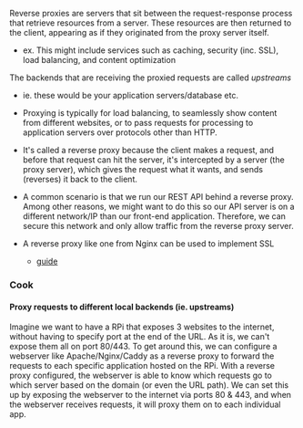 
Reverse proxies are servers that sit between the request-response process that retrieve resources from a server. These resources are then returned to the client, appearing as if they originated from the proxy server itself.
- ex. This might include services such as caching, security (inc. SSL), load balancing, and content optimization

The backends that are receiving the proxied requests are called *upstreams*
- ie. these would be your application servers/database etc.

- Proxying is typically for load balancing, to seamlessly show content from different websites, or to pass requests for processing to application servers over protocols other than HTTP.
- It's called a reverse proxy because the client makes a request, and before that request can hit the server, it's intercepted by a server (the proxy server), which gives the request what it wants, and sends (reverses) it back to the client. 
- A common scenario is that we run our REST API behind a reverse proxy. Among other reasons, we might want to do this so our API server is on a different network/IP than our front-end application. Therefore, we can secure this network and only allow traffic from the reverse proxy server.
- A reverse proxy like one from Nginx can be used to implement SSL
	- [guide](https://nginx.org/en/docs/http/configuring_https_servers.html)



### Cook
#### Proxy requests to different local backends (ie. upstreams)
Imagine we want to have a RPi that exposes 3 websites to the internet, without having to specify port at the end of the URL. As it is, we can't expose them all on port 80/443. To get around this, we can configure a webserver like Apache/Nginx/Caddy as a reverse proxy to forward the requests to each specific application hosted on the RPi. With a reverse proxy configured, the webserver is able to know which requests go to which server based on the domain (or even the URL path). We can set this up by exposing the webserver to the internet via ports 80 & 443, and when the webserver receives requests, it will proxy them on to each individual app.
